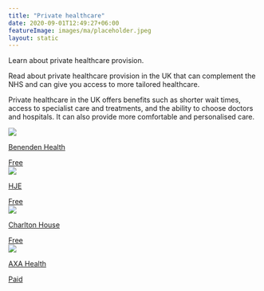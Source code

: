 ```yaml
---
title: "Private healthcare"
date: 2020-09-01T12:49:27+06:00
featureImage: images/ma/placeholder.jpeg
layout: static
---
```


Learn about private healthcare provision.

Read about private healthcare provision in the UK that can complement the NHS and can give you access to more tailored healthcare.

Private healthcare in the UK offers benefits such as shorter wait times, access to specialist care and treatments, and the ability to choose doctors and hospitals. It can also provide more comfortable and personalised care.

<a class="ma-link" href="https://www.benenden.co.uk/"><div class="ma-card ma-card-Health"><div class="ma-icon"><img src ="/images/Icon-check - health - opacity.svg"/></div><div class="ma-name"><p>Benenden Health</p></div><div class="ma-paid-text"><span>Free</span></div></div></a><a class="ma-link" href="https://hje.org.uk/the-many-benefits-of-private-healthcare/"><div class="ma-card ma-card-Health"><div class="ma-icon"><img src ="/images/Icon-check - health - opacity.svg"/></div><div class="ma-name"><p>HJE</p></div><div class="ma-paid-text"><span>Free</span></div></div></a><a class="ma-link" href="https://charltonhousewealthmanagement.co.uk/7-important-reasons-why-you-need-private-medical-insurance/"><div class="ma-card ma-card-Health"><div class="ma-icon"><img src ="/images/Icon-check - health - opacity.svg"/></div><div class="ma-name"><p>Charlton House</p></div><div class="ma-paid-text"><span>Free</span></div></div></a><a class="ma-link" href="https://www.axappphealthcare.co.uk/affiliate-business-quote/"><div class="ma-card ma-card-Health"><div class="ma-icon"><img src ="/images/Icon-pound - health - opacity.svg"/></div><div class="ma-name"><p>AXA Health</p></div><div class="ma-paid-text"><span>Paid</span></div></div></a>  

<br/><br/>






